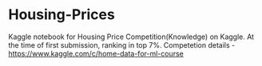 # Housing-Prices
Kaggle notebook for Housing Price Competition(Knowledge) on Kaggle.
At the time of first submission, ranking in top 7%.
Competetion details - https://www.kaggle.com/c/home-data-for-ml-course
